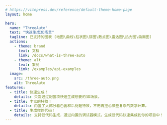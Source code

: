 ```yaml
---
# https://vitepress.dev/reference/default-theme-home-page
layout: home

hero:
  name: "ThreeAuto"
  text: "快速生成3D场景"
  tagline: 已支持的图表 (地图\曲线\柱状图\饼图\散点图\雷达图\热力图\曲面图)
  actions:
    - theme: brand
      text: 文档
      link: /docs/what-is-three-auto
    - theme: alt
      text: 案例
      link: /examples/api-examples
  image:
    src: /three-auto.png
    alt: ThreeAuto
features:
  - title: 快速生成！
    details: 只需通过配置项快速生成想要的3D场景。
  - title: 丰富的特效！
    details: 内置了大部分着色器和后处理特效，不用再担心那些复杂的数学计算。
  - title: 生成你的代码！
    details: 支持低代码生成，通过内置的调试器模式，生成低代码快速集成到你的项目中！
---
```

